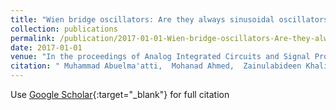 ```yaml
---
title: "Wien bridge oscillators: Are they always sinusoidal oscillators?"
collection: publications
permalink: /publication/2017-01-01-Wien-bridge-oscillators-Are-they-always-sinusoidal-oscillators
date: 2017-01-01
venue: "In the proceedings of Analog Integrated Circuits and Signal Processing"
citation: " Muhammad Abuelma'atti,  Mohanad Ahmed,  Zainulabideen Khalifa, &quot;Wien bridge oscillators: Are they always sinusoidal oscillators?.&quot; In the proceedings of Analog Integrated Circuits and Signal Processing, 2017."
---
```

Use [Google Scholar](https://scholar.google.com/scholar?q=Wien+bridge+oscillators:+Are+they+always+sinusoidal+oscillators?){:target="_blank"} for full citation